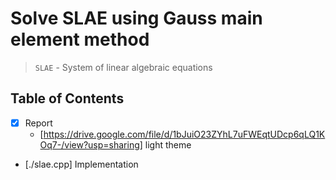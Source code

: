 # Solve SLAE using Gauss main element method

> `SLAE` - System of linear algebraic equations

## Table of Contents

- [x] Report
  - [https://drive.google.com/file/d/1bJuiO23ZYhL7uFWEqtUDcp6qLQ1KOq7-/view?usp=sharing] light theme
- [./slae.cpp] Implementation
